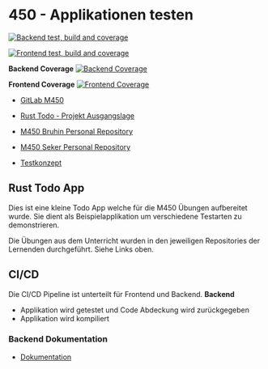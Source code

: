 # 450 - Applikationen testen

[![Backend test, build and coverage](https://github.com/R06NV4LDR/M450---Applikationen-testen/actions/workflows/backend.yml/badge.svg)](https://github.com/R06NV4LDR/M450---Applikationen-testen/actions/workflows/backend.yml)

[![Frontend test, build and coverage](https://github.com/R06NV4LDR/M450---Applikationen-testen/actions/workflows/frontend.yml/badge.svg)](https://github.com/R06NV4LDR/M450---Applikationen-testen/actions/workflows/frontend.yml)

**Backend Coverage**
[![Backend Coverage](https://codecov.io/gh/R06NV4LDR/M450---Applikationen-testen/branch/main/graph/badge.svg?flag=backend)](https://codecov.io/gh/R06NV4LDR/M450---Applikationen-testen/tree/main?flag=backend)

**Frontend Coverage**
[![Frontend Coverage](https://codecov.io/gh/R06NV4LDR/M450---Applikationen-testen/branch/main/graph/badge.svg?flag=frontend)](https://codecov.io/gh/R06NV4LDR/M450---Applikationen-testen/tree/main?flag=frontend)

- [GitLab M450](https://gitlab.com/ch-tbz-it/Stud/m450/m450)

- [Rust Todo - Projekt Ausgangslage](https://github.com/Ezpcy/ReactRustTodo)

- [M450 Bruhin Personal Repository](https://github.com/R06NV4LDR/M450---Applikationen-testen_RB)
- [M450 Seker Personal Repository](https://github.com/Ezpcy/450-Applikationen-testen)
- [Testkonzept](./ReactRustTodo/Testkonzept.md)

## Rust Todo App

Dies ist eine kleine Todo App welche für die M450 Übungen aufbereitet wurde. Sie dient als Beispielapplikation um
verschiedene Testarten zu demonstrieren.

Die Übungen aus dem Unterricht wurden in den jeweiligen Repositories der Lernenden durchgeführt. Siehe Links oben.

## CI/CD

Die CI/CD Pipeline ist unterteilt für Frontend und Backend.
**Backend**

- Applikation wird getestet und Code Abdeckung wird zurückgegeben
- Applikation wird kompiliert

### Backend Dokumentation

- [Dokumentation](./ReactRustTodo/backend/Backend%20Test%20Dokumentation.md)
